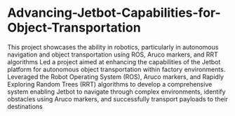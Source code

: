 # Advancing-Jetbot-Capabilities-for-Object-Transportation
This project showcases the ability in robotics, particularly in autonomous navigation and object transportation using ROS, Aruco markers, and RRT algorithms
Led a project aimed at enhancing the capabilities of the Jetbot platform for autonomous object transportation within factory environments. Leveraged the Robot Operating System (ROS), Aruco markers, and Rapidly Exploring Random Trees (RRT) algorithms to develop a comprehensive system enabling Jetbot to navigate through complex environments, identify obstacles using Aruco markers, and successfully transport payloads to their destinations
